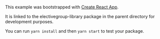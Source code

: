This example was bootstrapped with [Create React App](https://github.com/facebook/create-react-app).

It is linked to the electivegroup-library package in the parent directory for development purposes.

You can run `yarn install` and then `yarn start` to test your package.
